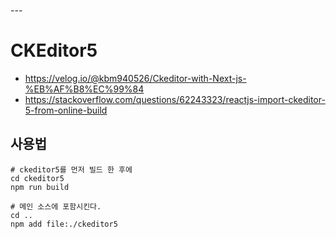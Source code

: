 

<br>
---

# CKEditor5 

- https://velog.io/@kbm940526/Ckeditor-with-Next-js-%EB%AF%B8%EC%99%84
- https://stackoverflow.com/questions/62243323/reactjs-import-ckeditor-5-from-online-build

## 사용법
```shell
# ckeditor5를 먼저 빌드 한 후에
cd ckeditor5
npm run build

# 메인 소스에 포함시킨다.
cd ..
npm add file:./ckeditor5
```
